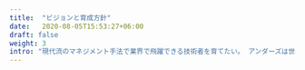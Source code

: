 ```yaml
---
title:  "ビジョンと育成方針"
date:   2020-08-05T15:53:27+06:00
draft: false
weight: 3
intro: "現代流のマネジメント手法で業界で飛躍できる技術者を育てたい。 アンダーズは世界中のIT技術を組み合わせて、日本とインドので企業が抱える課題と向き合ってきました。そんな当社の土台にある、ビジョンや育成方針をお伝えします。"
---
```

